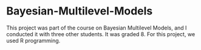 # Bayesian-Multilevel-Models

This project was part of the course on Bayesian Multilevel Models, and I conducted it with three other students. It was graded 8. For this project, we used R programming.
